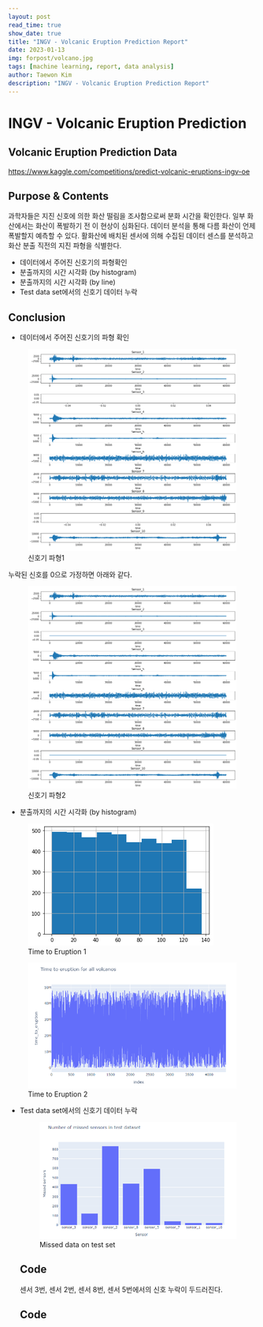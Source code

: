 ```yaml
---
layout: post
read_time: true
show_date: true
title: "INGV - Volcanic Eruption Prediction Report"
date: 2023-01-13
img: forpost/volcano.jpg
tags: [machine learning, report, data analysis]
author: Taewon Kim
description: "INGV - Volcanic Eruption Prediction Report"
---
```


# INGV - Volcanic Eruption Prediction 

## Volcanic Eruption Prediction Data
https://www.kaggle.com/competitions/predict-volcanic-eruptions-ingv-oe


## Purpose & Contents
과학자들은 지진 신호에 의한 화산 떨림을 조사함으로써 분화 시간을 확인한다. 일부 화산에서는 화산이 폭발하기 전 이 현상이 심화된다. 데이터 분석을 통해 다름 화산이 언제 폭발할지 예측할 수 있다. 활화산에 배치된 센서에 의해 수집된 데이터 센스를 분석하고 화산 분출 직전의 지진 파형을 식별한다.

- 데이터에서 주어진 신호기의 파형확인
- 분출까지의 시간 시각화 (by histogram)
- 분출까지의 시간 시각화 (by line)
- Test data set에서의 신호기 데이터 누락

## Conclusion
* 데이터에서 주어진 신호기의 파형 확인

<figure>
    <img src="/assets/img/in_post/volca/vol_1.png" title="wave">    
    <figcaption>신호기 파형1</figcaption>
</figure>

누락된 신호를 0으로 가정하면 아래와 같다.

<figure>
    <img src="/assets/img/in_post/volca/vol_2.png" title="wave">    
    <figcaption>신호기 파형2</figcaption>
</figure>
     

* 분출까지의 시간 시각화 (by histogram)
  
<figure>
    <img src="/assets/img/in_post/volca/vol_3.png" title="hist">    
    <figcaption>Time to Eruption 1</figcaption>
</figure>

 <figure>
    <img src="/assets/img/in_post/volca/vol_4.png" title="line">    
    <figcaption>Time to Eruption 2</figcaption>
</figure>

* Test data set에서의 신호기 데이터 누락
  
  <figure>
    <img src="/assets/img/in_post/volca/vol_5.png" title="Miss">    
    <figcaption>Missed data on test set</figcaption>
  </figure>

  ## Code
  
  센서 3번, 센서 2번, 센서 8번, 센서 5번에서의 신호 누락이 두드러진다.

  ## Code
